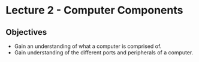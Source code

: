 # Lecture 2 - Computer Components

## Objectives

+ Gain an understanding of what a computer is comprised of.
+ Gain understanding of the different ports and peripherals of a computer.
